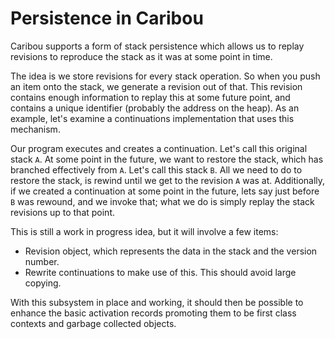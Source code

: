# Persistence in Caribou

Caribou supports a form of stack persistence which allows us to replay revisions to reproduce the stack as it was at some point in time.

The idea is we store revisions for every stack operation. So when you push an item onto the stack, we generate a revision out of that. This revision contains enough information to replay this at some future point, and contains a unique identifier (probably the address on the heap). As an example, let's examine a continuations implementation that uses this mechanism.

Our program executes and creates a continuation. Let's call this original stack `A`. At some point in the future, we want to restore the stack, which has branched effectively from `A`. Let's call this stack `B`. All we need to do to restore the stack, is rewind until we get to the revision `A` was at. Additionally, if we created a continuation at some point in the future, lets say just before `B` was rewound, and we invoke that; what we do is simply replay the stack revisions up to that point.

This is still a work in progress idea, but it will involve a few items:

* Revision object, which represents the data in the stack and the version number.
* Rewrite continuations to make use of this. This should avoid large copying.

With this subsystem in place and working, it should then be possible to enhance the basic activation records promoting them to be first class contexts and garbage collected objects.
